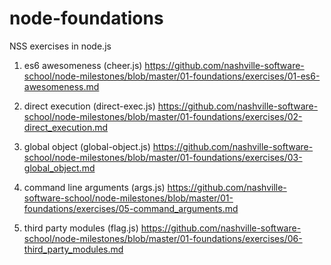 # node-foundations
NSS exercises in node.js

01. es6 awesomeness (cheer.js) https://github.com/nashville-software-school/node-milestones/blob/master/01-foundations/exercises/01-es6-awesomeness.md

02. direct execution (direct-exec.js) https://github.com/nashville-software-school/node-milestones/blob/master/01-foundations/exercises/02-direct_execution.md

03. global object (global-object.js) https://github.com/nashville-software-school/node-milestones/blob/master/01-foundations/exercises/03-global_object.md

05. command line arguments (args.js) https://github.com/nashville-software-school/node-milestones/blob/master/01-foundations/exercises/05-command_arguments.md

06. third party modules (flag.js) https://github.com/nashville-software-school/node-milestones/blob/master/01-foundations/exercises/06-third_party_modules.md
